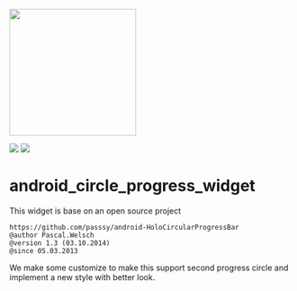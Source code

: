 <br>
<img src="https://github.com/CyC2018/InterviewNotes/blob/master/pics/handbook.png" alt="" width="225"/>
<br>

![](https://img.shields.io/badge/update-today-blue.svg) ![](https://img.shields.io/badge/gitbook-making-yellow.svg)

# android_circle_progress_widget

This widget is base on an open source project

    https://github.com/passsy/android-HoloCircularProgressBar
    @author Pascal.Welsch
    @version 1.3 (03.10.2014)
    @since 05.03.2013

We make some customize to make this support second progress circle and implement a new style with better look.